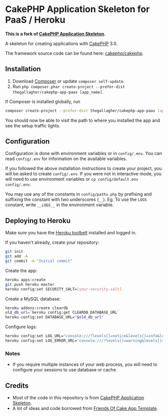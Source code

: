 # CakePHP Application Skeleton for PaaS / Heroku

__This is a fork of [CakePHP Application Skeleton](https://github.com/cakephp/app).__

A skeleton for creating applications with [CakePHP](http://cakephp.org) 3.0.

The framework source code can be found here: [cakephp/cakephp](https://github.com/cakephp/cakephp).

## Installation

1. Download [Composer](http://getcomposer.org/doc/00-intro.md) or update `composer self-update`.
2. Run `php composer.phar create-project --prefer-dist thegallagher/cakephp-app-paas [app_name]`.

If Composer is installed globally, run
```bash
composer create-project --prefer-dist thegallagher/cakephp-app-paas [app_name]
```

You should now be able to visit the path to where you installed the app and see
the setup traffic lights.

## Configuration

Configuration is done with environment variables or in `config/.env`.
You can read `config/.env` for information on the available variables.

If you followed the above installation instructions to create your project, you will be asked to create `config/.env`.
If you were not in interactive mode, you will need to use environment variables or `cp config/default.env config/.env`.

You may use any of the constants in `config/paths.php` by
prefixing and suffixing the constant with two underscores (`__`).
Eg. To use the `LOGS` constant, write `__LOGS__` in the environment variable.

## Deploying to Heroku

Make sure you have the [Heroku toolbelt](https://toolbelt.heroku.com/) installed and logged in.

If you haven't already, create your repository:
```bash
git init
git add -A
git commit -m "Initial commit"
```

Create the app:
```bash
heroku apps:create
git push heroku master
heroku config:set SECURITY_SALT=[your-security-salt]
```

Create a MySQL database:
```bash
heroku addons:create cleardb
old_db_url=`heroku config:get CLEARDB_DATABASE_URL`
heroku config:set DATABASE_URL="$old_db_url"
```

Configure logs:
```bash
heroku config:set LOG_URL="console:///?levels[]=notice&levels[]=info&levels[]=debug"
heroku config:set LOG_ERROR_URL="console:///?levels[]=warning&levels[]=error&levels[]=critical&levels[]=alert&levels[]=emergency"
```

### Notes

- If you require multiple instances of your web process, you will need to
  configure your sessions to use database or cache.

## Credits

- Most of the code in this repository is from [CakePHP Application Skeleton](https://github.com/cakephp/app).
- A lot of ideas and code borrowed from [Friends Of Cake App Template](https://github.com/FriendsOfCake/app-template).
